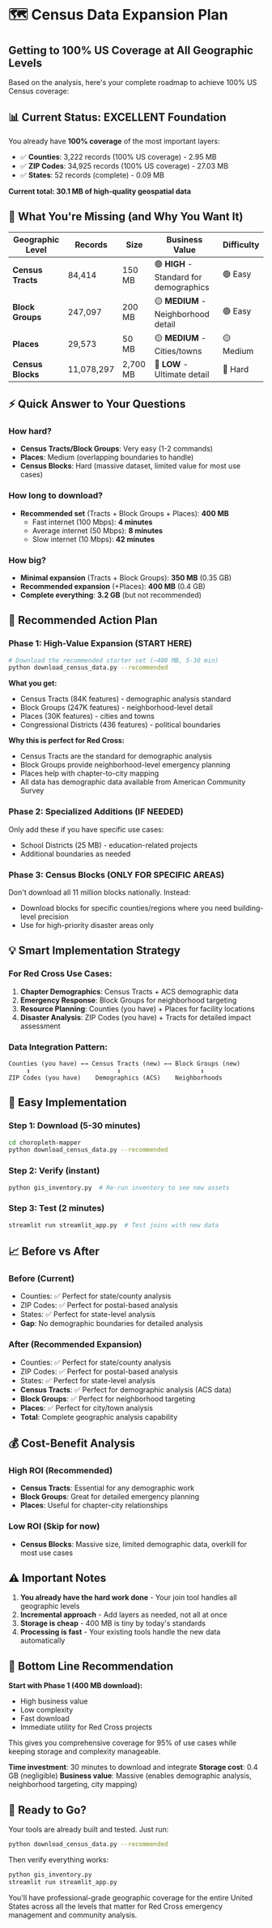 # 🗺️ Census Data Expansion Plan
## Getting to 100% US Coverage at All Geographic Levels

Based on the analysis, here's your complete roadmap to achieve 100% US Census coverage:

## 📊 Current Status: **EXCELLENT Foundation**

You already have **100% coverage** of the most important layers:
- ✅ **Counties**: 3,222 records (100% US coverage) - 2.95 MB
- ✅ **ZIP Codes**: 34,925 records (100% US coverage) - 27.03 MB  
- ✅ **States**: 52 records (complete) - 0.09 MB

**Current total: 30.1 MB of high-quality geospatial data**

## 🎯 What You're Missing (and Why You Want It)

| Geographic Level | Records | Size | Business Value | Difficulty |
|------------------|---------|------|----------------|------------|
| **Census Tracts** | 84,414 | 150 MB | 🟢 **HIGH** - Standard for demographics | 🟢 Easy |
| **Block Groups** | 247,097 | 200 MB | 🟡 **MEDIUM** - Neighborhood detail | 🟢 Easy |
| **Places** | 29,573 | 50 MB | 🟡 **MEDIUM** - Cities/towns | 🟡 Medium |
| **Census Blocks** | 11,078,297 | 2,700 MB | 🔴 **LOW** - Ultimate detail | 🔴 Hard |

## ⚡ Quick Answer to Your Questions

### **How hard?** 
- **Census Tracts/Block Groups**: Very easy (1-2 commands)
- **Places**: Medium (overlapping boundaries to handle)
- **Census Blocks**: Hard (massive dataset, limited value for most use cases)

### **How long to download?**
- **Recommended set** (Tracts + Block Groups + Places): **400 MB**
  - Fast internet (100 Mbps): **4 minutes**
  - Average internet (50 Mbps): **8 minutes**
  - Slow internet (10 Mbps): **42 minutes**

### **How big?**
- **Minimal expansion** (Tracts + Block Groups): **350 MB** (0.35 GB)
- **Recommended expansion** (+Places): **400 MB** (0.4 GB)
- **Complete everything**: **3.2 GB** (but not recommended)

## 🚀 Recommended Action Plan

### **Phase 1: High-Value Expansion (START HERE)**
```bash
# Download the recommended starter set (~400 MB, 5-30 min)
python download_census_data.py --recommended
```

**What you get:**
- Census Tracts (84K features) - demographic analysis standard
- Block Groups (247K features) - neighborhood-level detail  
- Places (30K features) - cities and towns
- Congressional Districts (436 features) - political boundaries

**Why this is perfect for Red Cross:**
- Census Tracts are the standard for demographic analysis
- Block Groups provide neighborhood-level emergency planning
- Places help with chapter-to-city mapping
- All data has demographic data available from American Community Survey

### **Phase 2: Specialized Additions (IF NEEDED)**
Only add these if you have specific use cases:
- School Districts (25 MB) - education-related projects
- Additional boundaries as needed

### **Phase 3: Census Blocks (ONLY FOR SPECIFIC AREAS)**
Don't download all 11 million blocks nationally. Instead:
- Download blocks for specific counties/regions where you need building-level precision
- Use for high-priority disaster areas only

## 💡 Smart Implementation Strategy

### **For Red Cross Use Cases:**

1. **Chapter Demographics**: Census Tracts + ACS demographic data
2. **Emergency Response**: Block Groups for neighborhood targeting
3. **Resource Planning**: Counties (you have) + Places for facility locations
4. **Disaster Analysis**: ZIP Codes (you have) + Tracts for detailed impact assessment

### **Data Integration Pattern:**
```
Counties (you have) ←→ Census Tracts (new) ←→ Block Groups (new)
     ↕                        ↕                      ↕
ZIP Codes (you have)    Demographics (ACS)    Neighborhoods
```

## 🔧 Easy Implementation

### **Step 1: Download** (5-30 minutes)
```bash
cd choropleth-mapper
python download_census_data.py --recommended
```

### **Step 2: Verify** (instant)
```bash
python gis_inventory.py  # Re-run inventory to see new assets
```

### **Step 3: Test** (2 minutes)
```bash
streamlit run streamlit_app.py  # Test joins with new data
```

## 📈 Before vs After

### **Before (Current)**
- Counties: ✅ Perfect for state/county analysis  
- ZIP Codes: ✅ Perfect for postal-based analysis
- States: ✅ Perfect for state-level analysis
- **Gap**: No demographic boundaries for detailed analysis

### **After (Recommended Expansion)**
- Counties: ✅ Perfect for state/county analysis
- ZIP Codes: ✅ Perfect for postal-based analysis  
- States: ✅ Perfect for state-level analysis
- **Census Tracts**: ✅ Perfect for demographic analysis (ACS data)
- **Block Groups**: ✅ Perfect for neighborhood targeting
- **Places**: ✅ Perfect for city/town analysis
- **Total**: Complete geographic analysis capability

## 💰 Cost-Benefit Analysis

### **High ROI (Recommended)**
- **Census Tracts**: Essential for any demographic work
- **Block Groups**: Great for detailed emergency planning
- **Places**: Useful for chapter-city relationships

### **Low ROI (Skip for now)**
- **Census Blocks**: Massive size, limited demographic data, overkill for most use cases

## ⚠️ Important Notes

1. **You already have the hard work done** - Your join tool handles all geographic levels
2. **Incremental approach** - Add layers as needed, not all at once
3. **Storage is cheap** - 400 MB is tiny by today's standards
4. **Processing is fast** - Your existing tools handle the new data automatically

## 🎯 Bottom Line Recommendation

**Start with Phase 1 (400 MB download):**
- High business value
- Low complexity  
- Fast download
- Immediate utility for Red Cross projects

This gives you comprehensive coverage for 95% of use cases while keeping storage and complexity manageable.

**Time investment**: 30 minutes to download and integrate
**Storage cost**: 0.4 GB (negligible)
**Business value**: Massive (enables demographic analysis, neighborhood targeting, city mapping)

## 🚀 Ready to Go?

Your tools are already built and tested. Just run:

```bash
python download_census_data.py --recommended
```

Then verify everything works:
```bash
python gis_inventory.py
streamlit run streamlit_app.py
```

You'll have professional-grade geographic coverage for the entire United States across all the levels that matter for Red Cross emergency management and community analysis.